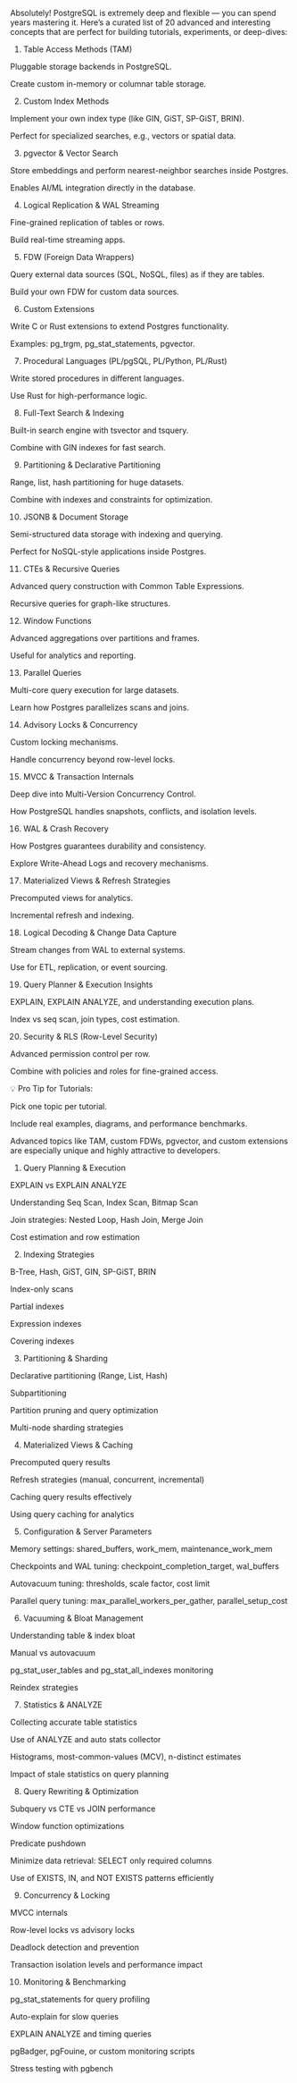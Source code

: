 Absolutely! PostgreSQL is extremely deep and flexible — you can spend years mastering it. Here’s a curated list of 20 advanced and interesting concepts that are perfect for building tutorials, experiments, or deep-dives:

1. Table Access Methods (TAM)

Pluggable storage backends in PostgreSQL.

Create custom in-memory or columnar table storage.

2. Custom Index Methods

Implement your own index type (like GIN, GiST, SP-GiST, BRIN).

Perfect for specialized searches, e.g., vectors or spatial data.

3. pgvector & Vector Search

Store embeddings and perform nearest-neighbor searches inside Postgres.

Enables AI/ML integration directly in the database.

4. Logical Replication & WAL Streaming

Fine-grained replication of tables or rows.

Build real-time streaming apps.

5. FDW (Foreign Data Wrappers)

Query external data sources (SQL, NoSQL, files) as if they are tables.

Build your own FDW for custom data sources.

6. Custom Extensions

Write C or Rust extensions to extend Postgres functionality.

Examples: pg_trgm, pg_stat_statements, pgvector.

7. Procedural Languages (PL/pgSQL, PL/Python, PL/Rust)

Write stored procedures in different languages.

Use Rust for high-performance logic.

8. Full-Text Search & Indexing

Built-in search engine with tsvector and tsquery.

Combine with GIN indexes for fast search.

9. Partitioning & Declarative Partitioning

Range, list, hash partitioning for huge datasets.

Combine with indexes and constraints for optimization.

10. JSONB & Document Storage

Semi-structured data storage with indexing and querying.

Perfect for NoSQL-style applications inside Postgres.

11. CTEs & Recursive Queries

Advanced query construction with Common Table Expressions.

Recursive queries for graph-like structures.

12. Window Functions

Advanced aggregations over partitions and frames.

Useful for analytics and reporting.

13. Parallel Queries

Multi-core query execution for large datasets.

Learn how Postgres parallelizes scans and joins.

14. Advisory Locks & Concurrency

Custom locking mechanisms.

Handle concurrency beyond row-level locks.

15. MVCC & Transaction Internals

Deep dive into Multi-Version Concurrency Control.

How PostgreSQL handles snapshots, conflicts, and isolation levels.

16. WAL & Crash Recovery

How Postgres guarantees durability and consistency.

Explore Write-Ahead Logs and recovery mechanisms.

17. Materialized Views & Refresh Strategies

Precomputed views for analytics.

Incremental refresh and indexing.

18. Logical Decoding & Change Data Capture

Stream changes from WAL to external systems.

Use for ETL, replication, or event sourcing.

19. Query Planner & Execution Insights

EXPLAIN, EXPLAIN ANALYZE, and understanding execution plans.

Index vs seq scan, join types, cost estimation.

20. Security & RLS (Row-Level Security)

Advanced permission control per row.

Combine with policies and roles for fine-grained access.

💡 Pro Tip for Tutorials:

Pick one topic per tutorial.

Include real examples, diagrams, and performance benchmarks.

Advanced topics like TAM, custom FDWs, pgvector, and custom extensions are especially unique and highly attractive to developers.



1. Query Planning & Execution

EXPLAIN vs EXPLAIN ANALYZE

Understanding Seq Scan, Index Scan, Bitmap Scan

Join strategies: Nested Loop, Hash Join, Merge Join

Cost estimation and row estimation

2. Indexing Strategies

B-Tree, Hash, GiST, GIN, SP-GiST, BRIN

Index-only scans

Partial indexes

Expression indexes

Covering indexes

3. Partitioning & Sharding

Declarative partitioning (Range, List, Hash)

Subpartitioning

Partition pruning and query optimization

Multi-node sharding strategies

4. Materialized Views & Caching

Precomputed query results

Refresh strategies (manual, concurrent, incremental)

Caching query results effectively

Using query caching for analytics

5. Configuration & Server Parameters

Memory settings: shared_buffers, work_mem, maintenance_work_mem

Checkpoints and WAL tuning: checkpoint_completion_target, wal_buffers

Autovacuum tuning: thresholds, scale factor, cost limit

Parallel query tuning: max_parallel_workers_per_gather, parallel_setup_cost

6. Vacuuming & Bloat Management

Understanding table & index bloat

Manual vs autovacuum

pg_stat_user_tables and pg_stat_all_indexes monitoring

Reindex strategies

7. Statistics & ANALYZE

Collecting accurate table statistics

Use of ANALYZE and auto stats collector

Histograms, most-common-values (MCV), n-distinct estimates

Impact of stale statistics on query planning

8. Query Rewriting & Optimization

Subquery vs CTE vs JOIN performance

Window function optimizations

Predicate pushdown

Minimize data retrieval: SELECT only required columns

Use of EXISTS, IN, and NOT EXISTS patterns efficiently

9. Concurrency & Locking

MVCC internals

Row-level locks vs advisory locks

Deadlock detection and prevention

Transaction isolation levels and performance impact

10. Monitoring & Benchmarking

pg_stat_statements for query profiling

Auto-explain for slow queries

EXPLAIN ANALYZE and timing queries

pgBadger, pgFouine, or custom monitoring scripts

Stress testing with pgbench

